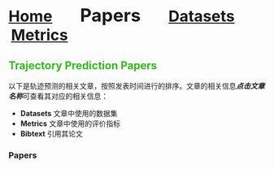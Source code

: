 <a name=top></a>
---
<a href=../README.md#top><l style="font-size:30px">Home</l></a>&nbsp; &nbsp; &nbsp; &nbsp; &nbsp; &nbsp;<l style="font-size:35px">Papers</l>&nbsp; &nbsp; &nbsp; &nbsp; &nbsp; &nbsp;<a href=../datasets/datasets.md#top><l style="font-size:30px">Datasets</l></a>&nbsp; &nbsp; &nbsp; &nbsp; &nbsp; &nbsp;<a href=../metrics.md#top><l style="font-size:30px">Metrics</l></a>&nbsp; &nbsp; &nbsp; &nbsp; &nbsp; &nbsp;
---

<a name=trajectory></a>
<h2 style="color:#30bd19";> Trajectory Prediction Papers</h2> 

以下是轨迹预测的相关文章，按照发表时间进行的排序。文章的相关信息***点击文章名称***可查看其对应的相关信息：

* **Datasets** 文章中使用的数据集
* **Metrics** 文章中使用的评价指标
* **Bibtext** 引用其论文

<h3>Papers</h3>
